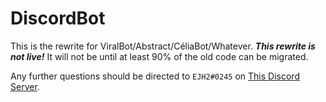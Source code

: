 # DiscordBot

This is the rewrite for ViralBot/Abstract/CéliaBot/Whatever. ***This rewrite is not live!*** It will not be until at least 90% of the old code can be migrated.

Any further questions should be directed to `EJH2#0245` on [This Discord Server](http://discord.gg/AexfPXx "Some Hangout").